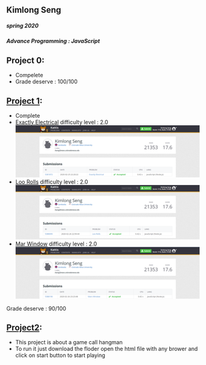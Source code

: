 ## Kimlong Seng
##### spring 2020
##### Advance Programming : JavaScript

## Project 0:
- Compelete
- Grade deserve : 100/100

## [Project 1](https://github.com/KimlongSeng/AdvJS-KimlongSeng/tree/master/HW1):
- Complete
- [Exactly Electrical](https://github.com/KimlongSeng/AdvJS-KimlongSeng/blob/master/HW1/Exactly_Electrical.js)	  difficulty level : 2.0
![1](https://github.com/KimlongSeng/AdvJS-KimlongSeng/blob/master/HW1/3.PNG)
- [Loo Rolls](https://github.com/KimlongSeng/AdvJS-KimlongSeng/blob/master/HW1/Loo_Rolls.js)		  difficulty level : 2.0
![2](https://github.com/KimlongSeng/AdvJS-KimlongSeng/blob/master/HW1/2.PNG)
- [Mar Window](https://github.com/KimlongSeng/AdvJS-KimlongSeng/blob/master/HW1/Mars_Window.js)   difficulty level : 2.0
![3](https://github.com/KimlongSeng/AdvJS-KimlongSeng/blob/master/HW1/1.PNG)

Grade deserve : 90/100

## [Project2](https://github.com/KimlongSeng/AdvJS-KimlongSeng/tree/master/Project2):
- This project is about a game call hangman
- To run it just download the floder open the html file with any brower and click on start button to start playing
